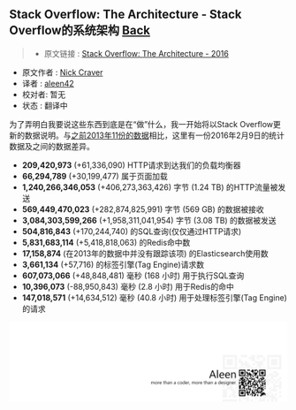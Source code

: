 ## Stack Overflow: The Architecture - Stack Overflow的系统架构 [**Back**](./../translation.md)

> * 原文链接 : [Stack Overflow: The Architecture - 2016](http://nickcraver.com/blog/2016/02/17/stack-overflow-the-architecture-2016-edition/)
* 原文作者 : [Nick Craver](https://github.com/NickCraver)
* 译者 : [aleen42](https://github.com/aleen42) 
* 校对者: 暂无
* 状态 :  翻译中

为了弄明白我要说这些东西到底是在“做”什么，我一开始将以Stack Overflow更新的数据说明。与[之前2013年11份的数据](http://nickcraver.com/blog/2013/11/22/what-it-takes-to-run-stack-overflow/)相比，这里有一份2016年2月9日的统计数据及之间的数据差异。
- **209,420,973** (+61,336,090) HTTP请求到达我们的负载均衡器
- **66,294,789** (+30,199,477) 属于页面加载
- **1,240,266,346,053** (+406,273,363,426) 字节 (1.24 TB) 的HTTP流量被发送
- **569,449,470,023** (+282,874,825,991) 字节 (569 GB) 的数据被接收
- **3,084,303,599,266** (+1,958,311,041,954) 字节 (3.08 TB) 的数据被发送
- **504,816,843** (+170,244,740) 的SQL查询(仅仅通过HTTP请求)
- **5,831,683,114** (+5,418,818,063) 的Redis命中数
- **17,158,874** (在2013年的数据中并没有跟踪该项) 的Elasticsearch使用数
- **3,661,134** (+57,716) 的标签引擎(Tag Engine)请求数
- **607,073,066** (+48,848,481) 毫秒 (168 小时) 用于执行SQL查询
- **10,396,073** (-88,950,843) 毫秒 (2.8 小时) 用于Redis的命中
- **147,018,571** (+14,634,512) 毫秒 (40.8 小时) 用于处理标签引擎(Tag Engine)的请求

<a href="http://aleen42.github.io/" target="_blank" ><img src="./../../pic/tail.gif"></a>
